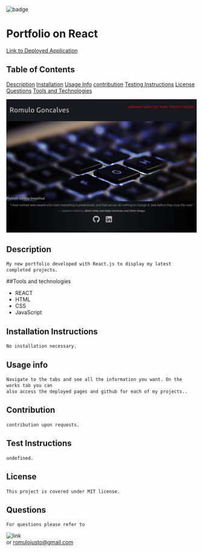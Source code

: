 ![badge](https://img.shields.io/static/v1?label=license&message=MIT&color=<green>)

# Portfolio on React
[Link to Deployed Application](https://krooksoma.github.io/RepoOnReact/)    
    

## Table of Contents
    
[Description](#description)
[Installation](#installation-instructions)
[Usage Info](#usage-info)
[contribution](#contribution)
[Testing Instructions](#test-instructions)
[License](#license)
[Questions](#questions)
[Tools and Technologies](#tools-and-technologies)

![Screenshot](./myportfolio/public/screenshot.png)
    

## Description
    My new portfolio developed with React.js to display my latest completed projects.
    
##Tools and technologies

* REACT
* HTML
* CSS
* JavaScript

## Installation Instructions
    No installation necessary.

## Usage info
    Navigate to the tabs and see all the information you want. On the works tab you can 
    also access the deployed pages and github for each of my projects..

## Contribution
    contribution upon requests.

## Test Instructions
    undefined.    

## License
    This project is covered under MIT license.

## Questions
    For questions please refer to 
![link](https://github.com/krooksoma)  
    or
    romulojusto@gmail.com
    
